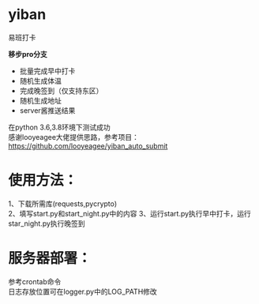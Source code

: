 # yiban
易班打卡

**移步pro分支**

* 批量完成早中打卡
* 随机生成体温
* 完成晚签到（仅支持东区）
* 随机生成地址
* server酱推送结果

在python 3.6,3.8环境下测试成功  
感谢looyeagee大佬提供思路，参考项目：https://github.com/looyeagee/yiban_auto_submit
# 使用方法：  
1、下载所需库(requests,pycrypto)  
2、填写start.py和start_night.py中的内容 
3、运行start.py执行早中打卡，运行star_night.py执行晚签到

# 服务器部署：
参考crontab命令  
日志存放位置可在logger.py中的LOG_PATH修改
